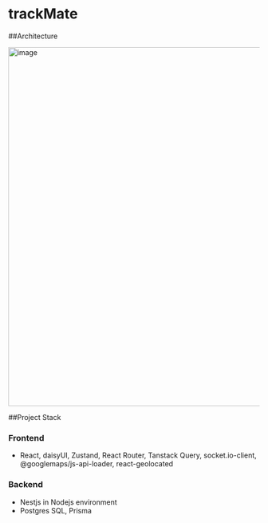 # trackMate

##Architecture

<img width="719" alt="image" src="https://github.com/user-attachments/assets/b7812c88-b46b-4214-9d4a-eb48ca72062b">

##Project Stack
### Frontend
- React, daisyUI, Zustand, React Router, Tanstack Query, socket.io-client, @googlemaps/js-api-loader, react-geolocated

### Backend
- Nestjs in Nodejs environment
- Postgres SQL, Prisma
